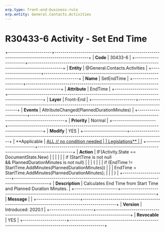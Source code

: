 ```yaml
---
erp.type: front-end-business-rule
erp.entity: General.Contacts.Activities
---
```


# R30433-6 Activity - Set End Time
+----------------------+-----------------------------------------------------------------------------------------------+
| **Code**             | 30433-6                                                                                       |
+----------------------+-----------------------------------------------------------------------------------------------+
| **Entity**           | @General.Contacts.Activities                                                                                      |
+----------------------+-----------------------------------------------------------------------------------------------+
| **Name**             | SetEndTime                                                                                    |
+----------------------+-----------------------------------------------------------------------------------------------+
| **Attribute**        | EndTime                                                                                       |
+----------------------+-----------------------------------------------------------------------------------------------+
| **Layer**            | Front-End                                                                                     |
+----------------------+-----------------------------------------------------------------------------------------------+
| **Events**           | AttributeChanged(PlannedDurationMinutes)                                                      |
+----------------------+-----------------------------------------------------------------------------------------------+
| **Priority**         | Normal                                                                                        |
+----------------------+-----------------------------------------------------------------------------------------------+
| **Modify**           | YES                                                                                           |
+----------------------+-----------------------------------------------------------------------------------------------+
| **Applicable         | [ALL // no condition needed                                                                   |
| Legislations**       | ](https://confluence.erp.net/display/techdoc/Country+Specific+Functionality)                  |
+----------------------+-----------------------------------------------------------------------------------------------+
| **Action**           | IF(Activity.State == DocumentState.New)                                                       |
|                      |                                                                                               |
|                      | if (StartTime is not null && PlannedDurationMinutes is not null)                              |
|                      | {                                                                                             |
|                      | if (EndTime != StartTime.AddMinutes(PlannedDurationMinutes))                                  |
|                      | EndTime = StartTime.AddMinutes(PlannedDurationMinutes);                                       |
|                      | }                                                                                             |
+----------------------+-----------------------------------------------------------------------------------------------+
| **Description**      | Calculates End Time from Start Time and Planned Duration Minutes.                             |
+----------------------+-----------------------------------------------------------------------------------------------+
| **Message**          |                                                                                               |
+----------------------+-----------------------------------------------------------------------------------------------+
| **Version**          | Introduced: 2020.1                                                                            |
+----------------------+-----------------------------------------------------------------------------------------------+
| **Revocable**        | YES                                                                                           |
+----------------------+-----------------------------------------------------------------------------------------------+

  

  

  
